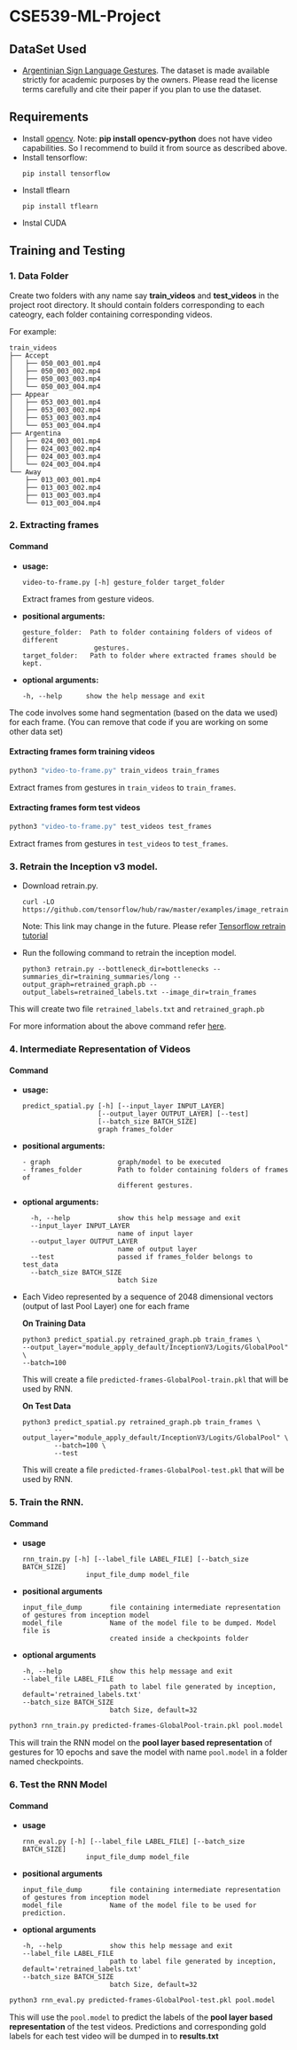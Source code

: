 # CSE539-ML-Project

## DataSet Used
* [Argentinian Sign Language Gestures](https://facundoq.github.io/datasets/lsa64/). The dataset is made available strictly for academic purposes by the owners. Please read the license terms carefully and cite their paper if you plan to use the dataset.

## Requirements
* Install [opencv](https://docs.opencv.org/trunk/d7/d9f/tutorial_linux_install.html).
  Note: **pip install opencv-python** does not have video capabilities. So I recommend to build it from source as described above.
* Install tensorflow:
  ```shell
  pip install tensorflow
  ```
* Install tflearn
  ```shell
  pip install tflearn
  ```
* Instal CUDA

## Training and Testing

### 1. Data Folder
  
Create two folders with any name say **train_videos**  and **test_videos** in the project root directory. It should contain folders corresponding to each cateogry, each folder containing corresponding videos.

For example:

```
train_videos
├── Accept
│   ├── 050_003_001.mp4
│   ├── 050_003_002.mp4
│   ├── 050_003_003.mp4
│   └── 050_003_004.mp4
├── Appear
│   ├── 053_003_001.mp4
│   ├── 053_003_002.mp4
│   ├── 053_003_003.mp4
│   └── 053_003_004.mp4
├── Argentina
│   ├── 024_003_001.mp4
│   ├── 024_003_002.mp4
│   ├── 024_003_003.mp4
│   └── 024_003_004.mp4
└── Away
    ├── 013_003_001.mp4
    ├── 013_003_002.mp4
    ├── 013_003_003.mp4
    └── 013_003_004.mp4
```



### 2. Extracting frames

#### Command

- **usage:**

    ```
    video-to-frame.py [-h] gesture_folder target_folder
    ```

    Extract frames from gesture videos.

- **positional arguments:**
    
    ```
    gesture_folder:  Path to folder containing folders of videos of different
                      gestures.
    target_folder:   Path to folder where extracted frames should be kept.
    ```

- **optional arguments:**

    ```
    -h, --help      show the help message and exit
    ```

The code involves some hand segmentation (based on the data we used) for each frame. (You can remove that code if you are working on some other data set)

#### Extracting frames form training videos

```bash
python3 "video-to-frame.py" train_videos train_frames
```
Extract frames from gestures in `train_videos` to `train_frames`.

#### Extracting frames form test videos

```bash
python3 "video-to-frame.py" test_videos test_frames
```
Extract frames from gestures in `test_videos` to `test_frames`.

### 3. Retrain the Inception v3 model.

- Download retrain.py.
   ```shell
   curl -LO https://github.com/tensorflow/hub/raw/master/examples/image_retraining/retrain.py
   ```
  Note: This link may change in the future. Please refer [Tensorflow retrain tutorial](https://www.tensorflow.org/tutorials/image_retraining#training_on_flowers)
- Run the following command to retrain the inception model.
  
    ```shell
    python3 retrain.py --bottleneck_dir=bottlenecks --summaries_dir=training_summaries/long --output_graph=retrained_graph.pb --output_labels=retrained_labels.txt --image_dir=train_frames
    ```

This will create two file `retrained_labels.txt` and `retrained_graph.pb`

For more information about the above command refer [here](https://codelabs.developers.google.com/codelabs/tensorflow-for-poets/#3).


### 4. Intermediate Representation of Videos

#### Command

- **usage:**

    ```
    predict_spatial.py [-h] [--input_layer INPUT_LAYER]    
                       [--output_layer OUTPUT_LAYER] [--test]    
                       [--batch_size BATCH_SIZE]    
                       graph frames_folder
    ```

- **positional arguments:** 

    ```
    - graph                 graph/model to be executed
    - frames_folder         Path to folder containing folders of frames of
                            different gestures.
    ```

- **optional arguments:**

    ```
      -h, --help            show this help message and exit
      --input_layer INPUT_LAYER
                            name of input layer
      --output_layer OUTPUT_LAYER
                            name of output layer
      --test                passed if frames_folder belongs to test_data
      --batch_size BATCH_SIZE
                            batch Size
    ```

- Each Video represented by a sequence of 2048 dimensional vectors (output of last Pool Layer) one for each frame

    **On Training Data**

    ```shell
    python3 predict_spatial.py retrained_graph.pb train_frames \
    --output_layer="module_apply_default/InceptionV3/Logits/GlobalPool" \
    --batch=100
    ```

    This will create a file `predicted-frames-GlobalPool-train.pkl` that will be used by RNN.

    **On Test Data**

    ```shell
    python3 predict_spatial.py retrained_graph.pb train_frames \
            --output_layer="module_apply_default/InceptionV3/Logits/GlobalPool" \
            --batch=100 \
            --test
    ```

    This will create a file `predicted-frames-GlobalPool-test.pkl` that will be used by RNN.

### 5. Train the RNN.

#### Command

- **usage**

    ```
    rnn_train.py [-h] [--label_file LABEL_FILE] [--batch_size BATCH_SIZE]
                    input_file_dump model_file
    ```

- **positional arguments**

    ```
    input_file_dump       file containing intermediate representation of gestures from inception model
    model_file            Name of the model file to be dumped. Model file is
                          created inside a checkpoints folder
    ```

- **optional arguments**

    ```
    -h, --help            show this help message and exit
    --label_file LABEL_FILE
                          path to label file generated by inception, default='retrained_labels.txt'
    --batch_size BATCH_SIZE
                          batch Size, default=32
    ```


```bash
python3 rnn_train.py predicted-frames-GlobalPool-train.pkl pool.model
```

This will train the RNN model on the **pool layer based representation** of gestures for 10 epochs and save the model with name `pool.model` in a folder named checkpoints.


### 6. Test the RNN Model

#### Command

- **usage**

    ```
    rnn_eval.py [-h] [--label_file LABEL_FILE] [--batch_size BATCH_SIZE]
                    input_file_dump model_file
    ```

- **positional arguments**

    ```
    input_file_dump       file containing intermediate representation of gestures from inception model
    model_file            Name of the model file to be used for prediction.
    ```

- **optional arguments**

    ```
    -h, --help            show this help message and exit
    --label_file LABEL_FILE
                          path to label file generated by inception, default='retrained_labels.txt'
    --batch_size BATCH_SIZE
                          batch Size, default=32
    ```



```bash
python3 rnn_eval.py predicted-frames-GlobalPool-test.pkl pool.model
```

This will use the `pool.model` to predict the labels of the **pool layer based representation** of the test videos.
Predictions and corresponding gold labels for each test video will be dumped in to **results.txt**
